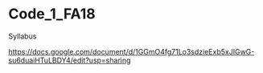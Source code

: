 # Code_1_FA18

Syllabus

https://docs.google.com/document/d/1GGmO4fg71Lo3sdzieExb5xJIGwG-su6duaiHTuLBDY4/edit?usp=sharing

